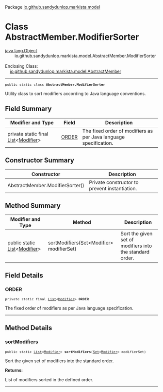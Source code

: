 Package [io.github.sandydunlop.markista.model](index.md)

# Class AbstractMember.ModifierSorter
[java.lang.Object](https://docs.oracle.com/en/java/javase/24/docs/api/java.base/java/lang/Object.html)<br/>
        io.github.sandydunlop.markista.model.AbstractMember.ModifierSorter<br/>
<br/>
Enclosing Class:<br/>
    [io.github.sandydunlop.markista.model.AbstractMember](AbstractMember.md)


----

<span style="font-family: monospace; font-size: 80%;">public static class __AbstractMember.ModifierSorter__</span>

Utility class to sort modifiers according to Java language conventions.


## Field Summary

| Modifier and Type                                                                                                                      | Field           | Description                                                      |
|----------------------------------------------------------------------------------------------------------------------------------------|-----------------|------------------------------------------------------------------|
| private static final [List](https://docs.oracle.com/en/java/javase/24/docs/api/java.base/java/util/List.html)<[Modifier](Modifier.md)> | [ORDER](#order) | The fixed order of modifiers as per Java language specification. |



## Constructor Summary

| Constructor                     | Description                                   |
|---------------------------------|-----------------------------------------------|
| AbstractMember.ModifierSorter() | Private constructor to prevent instantiation. |



## Method Summary

| Modifier and Type                                                                                                               | Method                                                                                                                                                       | Description                                              |
|---------------------------------------------------------------------------------------------------------------------------------|--------------------------------------------------------------------------------------------------------------------------------------------------------------|----------------------------------------------------------|
| public static [List](https://docs.oracle.com/en/java/javase/24/docs/api/java.base/java/util/List.html)<[Modifier](Modifier.md)> | [sortModifiers](#sortmodifiers)([Set](https://docs.oracle.com/en/java/javase/24/docs/api/java.base/java/util/Set.html)<[Modifier](Modifier.md)> modifierSet) | Sort the given set of modifiers into the standard order. |



## Field Details

### ORDER

<span style="font-family: monospace; font-size: 80%;">private static final [List](https://docs.oracle.com/en/java/javase/24/docs/api/java.base/java/util/List.html)<[Modifier](Modifier.md)> __ORDER__</span>

The fixed order of modifiers as per Java language specification.


---


## Method Details

### sortModifiers

<span style="font-family: monospace; font-size: 80%;">public static [List](https://docs.oracle.com/en/java/javase/24/docs/api/java.base/java/util/List.html)<[Modifier](Modifier.md)> __sortModifiers__([Set](https://docs.oracle.com/en/java/javase/24/docs/api/java.base/java/util/Set.html)<[Modifier](Modifier.md)> modifierSet)</span>

Sort the given set of modifiers into the standard order.

**Returns:**

List of modifiers sorted in the defined order.


---

